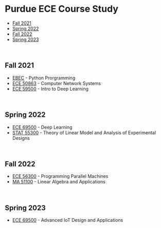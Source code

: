 # Purdue ECE Course Study
* [Fall 2021](#Fall-2021)
* [Spring 2022](#Spring-2022)
* [Fall 2022](#Fall-2022)
* [Spring 2023](#Spring-2023)

<br />

## Fall 2021
* [EBEC](https://github.com/yylou/purdue-ece/tree/main/EBEC-Python) - Python Prorgramming  
* [ECE 50863](https://github.com/yylou/purdue-ece/tree/main/ECE-50863) - Computer Network Systems  
* [ECE 59500](https://github.com/yylou/purdue-ece/tree/main/ECE-59500) - Intro to Deep Learning  

<br />

## Spring 2022
* [ECE 69500](https://github.com/yylou/purdue-ece/tree/main/ECE-69500-DL) - Deep Learning
* [STAT 55300](https://github.com/yylou/purdue-ece/tree/main/STAT-55300) - Theory of Linear Model and Analysis of Experimental Designs

<br />

## Fall 2022
* [ECE 56300](https://github.com/yylou/purdue-ece/tree/main/ECE-56300) - Programming Parallel Machines
* [MA 51100](https://github.com/yylou/purdue-ece/tree/main/MA-51100) - Linear Algebra and Applications

<br />

## Spring 2023
* [ECE 69500](https://github.com/yylou/purdue-ece/tree/main/ECE-69500-IoT) - Advanced IoT Design and Applications